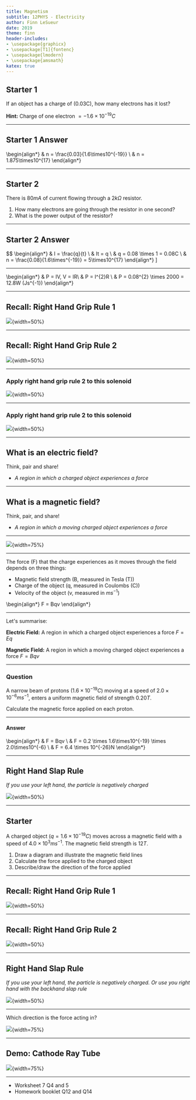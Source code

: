 ```yaml
---
title: Magnetism
subtitle: 12PHYS - Electricity
author: Finn LeSueur
date: 2019
theme: finn
header-includes:
- \usepackage{graphicx}
- \usepackage[T1]{fontenc}
- \usepackage{lmodern}
- \usepackage{amsmath}
katex: true
---
```


## Starter 1

If an object has a charge of \(0.03C\), how many electrons has it lost?

__Hint:__ Charge of one electron $=-1.6\times10^{-19}C$

---

## Starter 1 Answer

\begin{align*}
    & n = \frac{0.03}{1.6\times10^{-19}} \\
    & n = 1.875\times10^{17}
\end{align*}

---

## Starter 2

There is $80mA$ of current flowing through a $2k\Omega$ resistor.

1. How many electrons are going through the resistor in one second?
2. What is the power output of the resistor?

---

## Starter 2 Answer

$$
\begin{align*}
    & I = \frac{q}{t} \\
    & It = q \\
    & q = 0.08 \times 1 = 0.08C \\
    & n = \frac{0.08}{1.6\times^{-19}} = 5\times10^{17}
\end{align*}
\]

---

\begin{align*}
    & P = IV, V = IR\\
    & P = I^{2}R \\
    & P = 0.08^{2} \times 2000 = 12.8W (Js^{-1})
\end{align*}

---

## Recall: Right Hand Grip Rule 1

![](assets/8-right-hand-rule-1.gif){width=50%}

---

## Recall: Right Hand Grip Rule 2

![](assets/8-right-hand-grip-2.png){width=50%}

---

### Apply right hand grip rule 2 to this solenoid

![](assets/9-solenoid-1.png){width=50%}

---

### Apply right hand grip rule 2 to this solenoid

![](assets/9-solenoid-2.png){width=50%}

---

## What is an electric field?

Think, pair and share!

- _A region in which a charged object experiences a force_

---

## What is a magnetic field?

Think, pair, and share!

- _A region in which a moving charged object experiences a force_

---

![](assets/9-magnetic-field.png){width=75%}

---

The force (F) that the charge experiences as it moves through the field depends on three things:

- Magnetic field strength (B, measured in Tesla (T))
- Charge of the object (q, measured in Coulombs (C))
- Velocity of the object (v, measured in $ms^{-1}$)

\begin{align*}
    F = Bqv
\end{align*}

---

Let's summarise:

__Electric Field:__ A region in which a charged object experiences a force $F=Eq$

__Magnetic Field:__ A region in which a moving charged object experiences a force $F=Bqv$

---

### Question

A narrow beam of protons ($1.6\times10^{-19}C$) moving at a speed of $2.0\times10^{-6}ms^{-1}$, enters a uniform magnetic field of strength $0.20T$.

Calculate the magnetic force applied on each proton.

---

#### Answer

\begin{align*}
    & F = Bqv \\
    & F = 0.2 \times 1.6\times10^{-19} \times 2.0\times10^{-6} \\
    & F = 6.4 \times 10^{-26}N
\end{align*}

---

## Right Hand Slap Rule

_If you use your left hand, the particle is negatively charged_

![](assets/9-right-hand-slap-rule.png){width=50%}

---

## Starter

A charged object ($q=1.6\times10^{-19}C$) moves across a magnetic field with a speed of $4.0\times10^{3}ms^{-1}$. The magnetic field strength is $12T$.

1. Draw a diagram and illustrate the magnetic field lines
2. Calculate the force applied to the charged object
3. Describe/draw the direction of the force applied

---

## Recall: Right Hand Grip Rule 1

![](assets/8-right-hand-rule-1.gif){width=50%}

---

## Recall: Right Hand Grip Rule 2

![](assets/8-right-hand-grip-2.png){width=50%}

---

## Right Hand Slap Rule

_If you use your left hand, the particle is negatively charged. Or use you right hand with the backhand slap rule_

![](assets/9-right-hand-slap-rule.png){width=50%}

---

Which direction is the force acting in?

![](assets/9-magnetic-field-q.png){width=75%}

---

## Demo: Cathode Ray Tube

![](assets/9-cathode-ray-tube.png){width=75%}

---

- Worksheet 7 Q4 and 5
- Homework booklet Q12 and Q14

